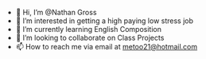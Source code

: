 - 👋 Hi, I’m @Nathan Gross
- 👀 I’m interested in getting a high paying low stress job
- 🌱 I’m currently learning English Composition 
- 💞️ I’m looking to collaborate on Class Projects
- 📫 How to reach me via email at metoo21@hotmail.com

<!---
UrbanWriter/UrbanWriter is a ✨ special ✨ repository because its `README.md` (this file) appears on your GitHub profile.
You can click the Preview link to take a look at your changes.
--->
